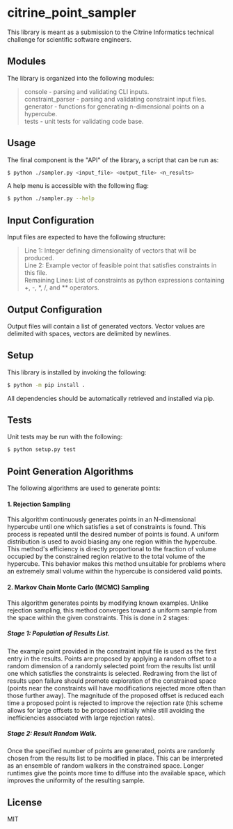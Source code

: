 # citrine_point_sampler

This library is meant as a submission to the Citrine Informatics technical challenge for scientific software engineers.

## Modules
The library is organized into the following modules:  
> console - parsing and validating CLI inputs.  
  constraint_parser - parsing and validating constraint input files.  
  generator - functions for generating n-dimensional points on a hypercube.  
  tests - unit tests for validating code base.

## Usage
The final component is the "API" of the library, a script that can be run as:
```bash
$ python ./sampler.py <input_file> <output_file> <n_results>
```
A help menu is accessible with the following flag:
```bash
$ python ./sampler.py --help
```

## Input Configuration
Input files are expected to have the following structure:  
> Line 1: Integer defining dimensionality of vectors that will be produced.  
  Line 2: Example vector of feasible point that satisfies constraints in this file.  
  Remaining Lines: List of constraints as python expressions containing +, -, *,
  /, and ** operators.

## Output Configuration
Output files will contain a list of generated vectors. Vector values are delimited with spaces, vectors are delimited by newlines.

## Setup
This library is installed by invoking the following:
```bash
$ python -m pip install .
```
All dependencies should be automatically retrieved and installed via pip.

## Tests
Unit tests may be run with the following:
```bash
$ python setup.py test
```

## Point Generation Algorithms
The following algorithms are used to generate points:  
#### 1. Rejection Sampling  
This algorithm continuously generates points in an N-dimensional hypercube until one which satisfies a set of constraints is found. This process is repeated until the desired number of points is found. A uniform distribution is used to avoid biasing any one region within the hypercube. This method's efficiency is directly proportional to the fraction of volume occupied by the constrained region relative to the total volume of the hypercube. This behavior makes this method unsuitable for problems where an extremely small volume within the hypercube is considered valid points.
#### 2. Markov Chain Monte Carlo (MCMC) Sampling  
This algorithm generates points by modifying known examples. Unlike rejection sampling, this method converges toward a uniform sample from the space within the given constraints. This is done in 2 stages:  
##### Stage 1: Population of Results List.  
The example point provided in the constraint input file is used as the first entry in the results. Points are proposed by applying a random offset to a random dimension of a randomly selected point from the results list until one which satisfies the constraints is selected. Redrawing from the list of results upon failure should promote exploration of the constrained space (points near the constraints will have modifications rejected more often than those further away). The magnitude of the proposed offset is reduced each time a proposed point is rejected to improve the rejection rate (this scheme allows for large offsets to be proposed initially while still avoiding the inefficiencies associated with large rejection rates).  
##### Stage 2: Result Random Walk.  
Once the specified  number of points are generated, points are randomly chosen from the results list to be modified in place. This can be interpreted as an ensemble of random walkers in the constrained space. Longer runtimes give the points more time to diffuse into the available space, which improves the uniformity of the resulting sample.

## License
MIT